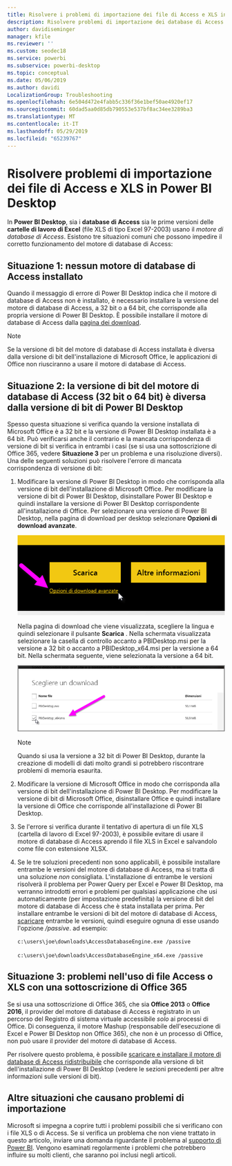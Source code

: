 ```yaml
---
title: Risolvere i problemi di importazione dei file di Access e XLS in Power BI Desktop
description: Risolvere problemi di importazione dei database di Access e fogli di calcolo XLS in Power BI Desktop e Power Query
author: davidiseminger
manager: kfile
ms.reviewer: ''
ms.custom: seodec18
ms.service: powerbi
ms.subservice: powerbi-desktop
ms.topic: conceptual
ms.date: 05/06/2019
ms.author: davidi
LocalizationGroup: Troubleshooting
ms.openlocfilehash: 6e504d472e4fabb5c336f36e1bef50ae4920ef17
ms.sourcegitcommit: 60dad5aa0d85db790553e537bf8ac34ee3289ba3
ms.translationtype: MT
ms.contentlocale: it-IT
ms.lasthandoff: 05/29/2019
ms.locfileid: "65239767"
---
```

# <a name="resolve-issues-importing-access-and-xls-files-in-power-bi-desktop"></a>Risolvere problemi di importazione dei file di Access e XLS in Power BI Desktop
In **Power BI Desktop**, sia i **database di Access** sia le prime versioni delle **cartelle di lavoro di Excel** (file XLS di tipo Excel 97-2003) usano il *motore di database di Access*. Esistono tre situazioni comuni che possono impedire il corretto funzionamento del motore di database di Access:

## <a name="situation-1-no-access-database-engine-installed"></a>Situazione 1: nessun motore di database di Access installato
Quando il messaggio di errore di Power BI Desktop indica che il motore di database di Access non è installato, è necessario installare la versione del motore di database di Access, a 32 bit o a 64 bit, che corrisponde alla propria versione di Power BI Desktop. È possibile installare il motore di database di Access dalla [pagina dei download](http://www.microsoft.com/download/details.aspx?id=13255).

>[!NOTE]
>Se la versione di bit del motore di database di Access installata è diversa dalla versione di bit dell'installazione di Microsoft Office, le applicazioni di Office non riusciranno a usare il motore di database di Access.

## <a name="situation-2-the-access-database-engine-bit-version-32-bit-or-64-bit-is-different-from-your-power-bi-desktop-bit-version"></a>Situazione 2: la versione di bit del motore di database di Access (32 bit o 64 bit) è diversa dalla versione di bit di Power BI Desktop
Spesso questa situazione si verifica quando la versione installata di Microsoft Office è a 32 bit e la versione di Power BI Desktop installata è a 64 bit. Può verificarsi anche il contrario e la mancata corrispondenza di versione di bit si verifica in entrambi i casi (se si usa una sottoscrizione di Office 365, vedere **Situazione 3** per un problema e una risoluzione diversi). Una delle seguenti soluzioni può risolvere l'errore di mancata corrispondenza di versione di bit:

1. Modificare la versione di Power BI Desktop in modo che corrisponda alla versione di bit dell'installazione di Microsoft Office. Per modificare la versione di bit di Power BI Desktop, disinstallare Power BI Desktop e quindi installare la versione di Power BI Desktop corrispondente all'installazione di Office. Per selezionare una versione di Power BI Desktop, nella pagina di download per desktop selezionare **Opzioni di download avanzate**.
   
   ![](media/desktop-access-database-errors/desktop-access-errors-1.png)
   
   Nella pagina di download che viene visualizzata, scegliere la lingua e quindi selezionare il pulsante **Scarica** . Nella schermata visualizzata selezionare la casella di controllo accanto a PBIDesktop.msi per la versione a 32 bit o accanto a PBIDesktop_x64.msi per la versione a 64 bit. Nella schermata seguente, viene selezionata la versione a 64 bit.
   
   ![](media/desktop-access-database-errors/desktop-access-errors-2.png)
   
   >[!NOTE]
   >Quando si usa la versione a 32 bit di Power BI Desktop, durante la creazione di modelli di dati molto grandi si potrebbero riscontrare problemi di memoria esaurita.
2. Modificare la versione di Microsoft Office in modo che corrisponda alla versione di bit dell'installazione di Power BI Desktop. Per modificare la versione di bit di Microsoft Office, disinstallare Office e quindi installare la versione di Office che corrisponde all'installazione di Power BI Desktop.
3. Se l'errore si verifica durante il tentativo di apertura di un file XLS (cartella di lavoro di Excel 97-2003), è possibile evitare di usare il motore di database di Access aprendo il file XLS in Excel e salvandolo come file con estensione XLSX.
4. Se le tre soluzioni precedenti non sono applicabili, è possibile installare entrambe le versioni del motore di database di Access, ma si tratta di una soluzione *non* consigliata. L'installazione di entrambe le versioni risolverà il problema per Power Query per Excel e Power BI Desktop, ma verranno introdotti errori e problemi per qualsiasi applicazione che usi automaticamente (per impostazione predefinita) la versione di bit del motore di database di Access che è stata installata per prima. Per installare entrambe le versioni di bit del motore di database di Access, [scaricare](http://www.microsoft.com/download/details.aspx?id=13255) entrambe le versioni, quindi eseguire ognuna di esse usando l'opzione */passive*. ad esempio:
   
       c:\users\joe\downloads\AccessDatabaseEngine.exe /passive
   
       c:\users\joe\downloads\AccessDatabaseEngine_x64.exe /passive

## <a name="situation-3-trouble-using-access-or-xls-files-with-an-office-365-subscription"></a>Situazione 3: problemi nell'uso di file Access o XLS con una sottoscrizione di Office 365
Se si usa una sottoscrizione di Office 365, che sia **Office 2013** o **Office 2016**, il provider del motore di database di Access è registrato in un percorso del Registro di sistema virtuale accessibile *solo* ai processi di Office. Di conseguenza, il motore Mashup (responsabile dell'esecuzione di Excel e Power BI Desktop non Office 365), che non è un processo di Office, non può usare il provider del motore di database di Access.

Per risolvere questo problema, è possibile [scaricare e installare il motore di database di Access ridistribuibile](http://www.microsoft.com/download/details.aspx?id=13255) che corrisponde alla versione di bit dell'installazione di Power BI Desktop (vedere le sezioni precedenti per altre informazioni sulle versioni di bit).

## <a name="other-situations-that-cause-import-issues"></a>Altre situazioni che causano problemi di importazione
Microsoft si impegna a coprire tutti i problemi possibili che si verificano con i file XLS o di Access. Se si verifica un problema che non viene trattato in questo articolo, inviare una domanda riguardante il problema al [supporto di Power BI](https://powerbi.microsoft.com/support/). Vengono esaminati regolarmente i problemi che potrebbero influire su molti clienti, che saranno poi inclusi negli articoli.

